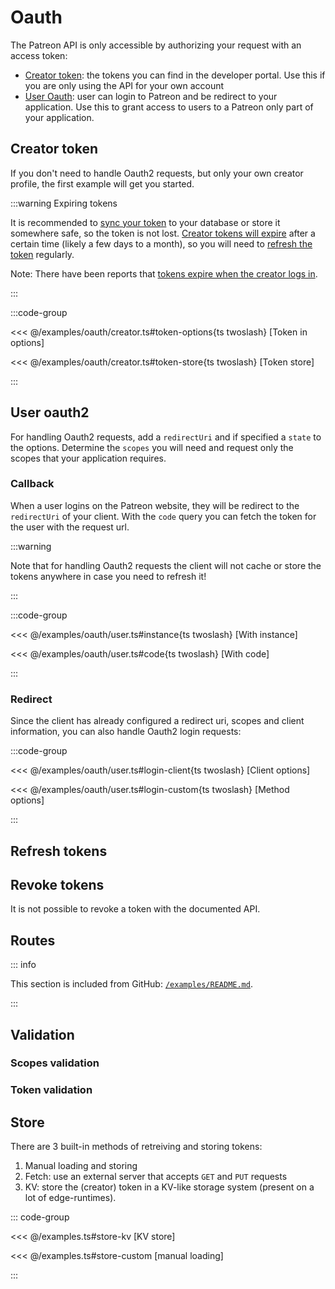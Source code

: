 # Oauth

The Patreon API is only accessible by authorizing your request with an access token:

- [Creator token](#creator-token): the tokens you can find in the developer portal. Use this if you are only using the API for your own account
- [User Oauth](#user-oauth2): user can login to Patreon and be redirect to your application. Use this to grant access to users to a Patreon only part of your application.

## Creator token

If you don't need to handle Oauth2 requests, but only your own creator profile, the first example will get you started.

:::warning Expiring tokens

It is recommended to [sync your token](#store) to your database or store it somewhere safe, so the token is not lost.
[Creator tokens will expire](https://www.patreondevelopers.com/t/non-expiring-creators-access-token/213/25) after a certain time (likely a few days to a month), so you will need to [refresh the token](#refresh-tokens) regularly.

Note: There have been reports that [tokens expire when the creator logs in](https://www.patreondevelopers.com/t/creators-access-token-refreshes-everytime-creator-logs-in/6917/6).

:::

:::code-group

<<< @/examples/oauth/creator.ts#token-options{ts twoslash} [Token in options]

<<< @/examples/oauth/creator.ts#token-store{ts twoslash} [Token store]

:::

## User oauth2

For handling Oauth2 requests, add a `redirectUri` and if specified a `state` to the options.
Determine the `scopes` you will need and request only the scopes that your application requires.

### Callback

When a user logins on the Patreon website, they will be redirect to the `redirectUri` of your client. With the `code` query you can fetch the token for the user with the request url.

:::warning

Note that for handling Oauth2 requests the client will not cache or store the tokens anywhere in case you need to refresh it!

:::

:::code-group

<<< @/examples/oauth/user.ts#instance{ts twoslash} [With instance]

<<< @/examples/oauth/user.ts#code{ts twoslash} [With code]

:::

### Redirect

Since the client has already configured a redirect uri, scopes and client information, you can also handle Oauth2 login requests:

:::code-group

<<< @/examples/oauth/user.ts#login-client{ts twoslash} [Client options]

<<< @/examples/oauth/user.ts#login-custom{ts twoslash} [Method options]

:::

## Refresh tokens




## Revoke tokens

It is not possible to revoke a token with the documented API.

## Routes

::: info

This section is included from GitHub: [`/examples/README.md`](https://github.com/ghostrider-05/patreon-api.ts/tree/main/examples/README.md).

:::

<!--@include: ../../../examples/README.md{4,}-->

## Validation

### Scopes validation

### Token validation

## Store

There are 3 built-in methods of retreiving and storing tokens:

1. Manual loading and storing
2. Fetch: use an external server that accepts `GET` and `PUT` requests
3. KV: store the (creator) token in a KV-like storage system (present on a lot of edge-runtimes).


::: code-group

<<< @/examples.ts#store-kv [KV store]

<<< @/examples.ts#store-custom [manual loading]

:::

